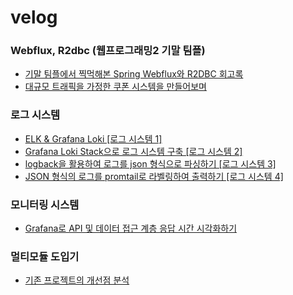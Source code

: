 # velog

### Webflux, R2dbc (웹프로그래밍2 기말 팀플)

- [기말 팀플에서 찍먹해본 Spring Webflux와 R2DBC 회고록](https://velog.io/@choihuk/%EA%B8%B0%EB%A7%90-%ED%8C%80%ED%94%8C%EC%97%90%EC%84%9C-%EC%B0%8D%EB%A8%B9%ED%95%B4%EB%B3%B8-Spring-Webflux%EC%99%80-R2DBC)
- [대규모 트래픽을 가정한 쿠폰 시스템을 만들어보며](https://velog.io/@choihuk/%EB%8C%80%EA%B7%9C%EB%AA%A8-%ED%8A%B8%EB%9E%98%ED%94%BD%EC%9D%84-%EA%B0%80%EC%A0%95%ED%95%9C-%EC%BF%A0%ED%8F%B0-%EC%8B%9C%EC%8A%A4%ED%85%9C%EC%9D%84-%EB%A7%8C%EB%93%A4%EC%96%B4%EB%B3%B4%EB%A9%B0)

### 로그 시스템

- [ELK & Grafana Loki [로그 시스템 1]](https://velog.io/@choihuk/ELK-Grafana-Loki-%EB%A1%9C%EA%B7%B8-%EC%8B%9C%EC%8A%A4%ED%85%9C-1#promtail)
- [Grafana Loki Stack으로 로그 시스템 구축 [로그 시스템 2]](https://velog.io/@choihuk/Grafana-Loki-Stack%EC%9C%BC%EB%A1%9C-%EB%A1%9C%EA%B7%B8-%EC%8B%9C%EC%8A%A4%ED%85%9C-%EA%B5%AC%EC%B6%95-%EB%A1%9C%EA%B7%B8-%EC%8B%9C%EC%8A%A4%ED%85%9C-2)
- [logback을 활용하여 로그를 json 형식으로 파싱하기 [로그 시스템 3]](https://velog.io/@choihuk/logback%EC%9D%84-%ED%99%9C%EC%9A%A9%ED%95%98%EC%97%AC-%EB%A1%9C%EA%B7%B8%EB%A5%BC-json-%ED%98%95%EC%8B%9D%EC%9C%BC%EB%A1%9C-%ED%8C%8C%EC%8B%B1%ED%95%98%EA%B8%B0-%EB%A1%9C%EA%B7%B8-%EC%8B%9C%EC%8A%A4%ED%85%9C-3)
- [JSON 형식의 로그를 promtail로 라벨링하여 출력하기 [로그 시스템 4]](https://velog.io/@choihuk/JSON-%ED%98%95%EC%8B%9D%EC%9D%98-%EB%A1%9C%EA%B7%B8%EB%A5%BC-promtail%EB%A1%9C-%EB%9D%BC%EB%B2%A8%EB%A7%81%ED%95%98%EC%97%AC-%EC%B6%9C%EB%A0%A5%ED%95%98%EA%B8%B0-%EB%A1%9C%EA%B7%B8-%EC%8B%9C%EC%8A%A4%ED%85%9C-4)

### 모니터링 시스템

- [Grafana로 API 및 데이터 접근 계층 응답 시간 시각화하기](https://velog.io/@choihuk/Grafana%EB%A1%9C-API-%EB%B0%8F-%EB%8D%B0%EC%9D%B4%ED%84%B0-%EC%A0%91%EA%B7%BC-%EA%B3%84%EC%B8%B5-%EC%9D%91%EB%8B%B5-%EC%8B%9C%EA%B0%84-%EC%8B%9C%EA%B0%81%ED%99%94%ED%95%98%EA%B8%B0)

### 멀티모듈 도입기

- [기존 프로젝트의 개선점 분석](https://velog.io/@choihuk/%EA%B8%B0%EC%A1%B4-%ED%94%84%EB%A1%9C%EC%A0%9D%ED%8A%B8%EC%9D%98-%EA%B0%9C%EC%84%A0%EC%A0%90-%EB%B6%84%EC%84%9D-%EB%A9%80%ED%8B%B0%EB%AA%A8%EB%93%88-%EB%8F%84%EC%9E%85%EA%B8%B0-1)
